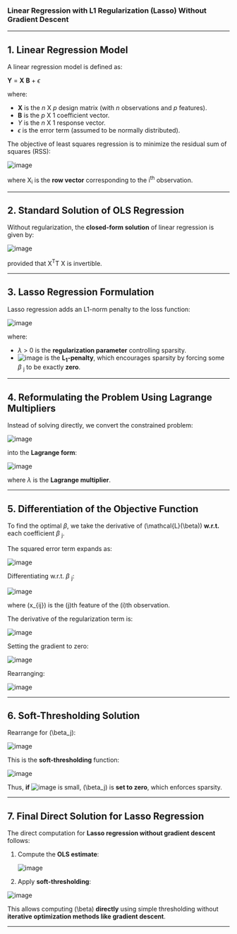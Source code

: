 ### **Linear Regression with L1 Regularization (Lasso) Without Gradient Descent**  
---

## **1. Linear Regression Model**  

A linear regression model is defined as:  

**Y** = **X** **B** + $\epsilon$

where:  
- **X** is the *n* X *p* design matrix (with *n* observations and *p* features).  
- **B** is the *p* X 1 coefficient vector.  
- *Y* is the *n* X 1 response vector.  
- $\epsilon$ is the error term (assumed to be normally distributed).  

The objective of least squares regression is to minimize the residual sum of squares (RSS):

![image](https://github.com/user-attachments/assets/6bccbfb8-1774-4da7-934c-46924aa58bef)


where X<sub>i</sub> is the **row vector** corresponding to the i<sup>th</sup> observation.

---

## **2. Standard Solution of OLS Regression**  

Without regularization, the **closed-form solution** of linear regression is given by:

![image](https://github.com/user-attachments/assets/f06bc1aa-a90c-4e2f-a979-ad4c10d576bf)

provided that X<sup>T</sup>T X is invertible.

---

## **3. Lasso Regression Formulation**  

Lasso regression adds an L1-norm penalty to the loss function:

![image](https://github.com/user-attachments/assets/ffef97c6-1fdf-4f27-866c-21c45c2bdbfd)


where:  
- $\lambda$ > 0 is the **regularization parameter** controlling sparsity.  
- ![image](https://github.com/user-attachments/assets/7e4b4e0f-dbf9-4bba-b5e1-68ef2d7cf203)
 is the **L<sub>1</sub>-penalty**, which encourages sparsity by forcing some $\beta$ <sub>j</sub> to be exactly **zero**.

---

## **4. Reformulating the Problem Using Lagrange Multipliers**  

Instead of solving directly, we convert the constrained problem:

![image](https://github.com/user-attachments/assets/7bbde288-3497-4830-a858-765c6e930062)


into the **Lagrange form**:

![image](https://github.com/user-attachments/assets/7d816308-1d31-4f3d-b3ae-b25aa4f21104)


where $\lambda$ is the **Lagrange multiplier**.

---

## **5. Differentiation of the Objective Function**  

To find the optimal $\beta$, we take the derivative of \(\mathcal{L}(\beta)\) **w.r.t.** each coefficient $\beta$ <sub>j</sub>.  

The squared error term expands as:

![image](https://github.com/user-attachments/assets/777dfd0e-e338-4312-a4bd-794102aae87a)


Differentiating w.r.t. $\beta$ <sub>j</sub>:

![image](https://github.com/user-attachments/assets/f97fa9d0-9d37-4beb-ba25-631148059f51)

where \(x_{ij}\) is the \(j\)th feature of the \(i\)th observation.

The derivative of the regularization term is:

![image](https://github.com/user-attachments/assets/66168493-410b-4eb4-b7d7-9ff831b6c6fa)


Setting the gradient to zero:

![image](https://github.com/user-attachments/assets/6d3c7be7-b057-44db-95f2-8b07093e2591)


Rearranging:

![image](https://github.com/user-attachments/assets/06ab15be-e120-451d-9044-307cf0d70023)


---

## **6. Soft-Thresholding Solution**  

Rearrange for \(\beta_j\):

![image](https://github.com/user-attachments/assets/3639cb64-682e-465f-80b4-d41a86128a40)


This is the **soft-thresholding** function:

![image](https://github.com/user-attachments/assets/b8b3056d-7563-4886-ae5a-007585be4c5d)


Thus, **if** 
![image](https://github.com/user-attachments/assets/262cb0ac-cd40-4cf0-91fb-f6a2042aeb1d)
is small, \(\beta_j\) is **set to zero**, which enforces sparsity.

---

## **7. Final Direct Solution for Lasso Regression**  

The direct computation for **Lasso regression without gradient descent** follows:

1. Compute the **OLS estimate**:

   ![image](https://github.com/user-attachments/assets/58591c04-a060-4c7e-a3c3-28d69d488826)


2. Apply **soft-thresholding**:

  ![image](https://github.com/user-attachments/assets/a3cdb383-8aa4-4cdc-a0cd-444267ae6ace)


This allows computing \(\beta\) **directly** using simple thresholding without **iterative optimization methods like gradient descent**.

---
